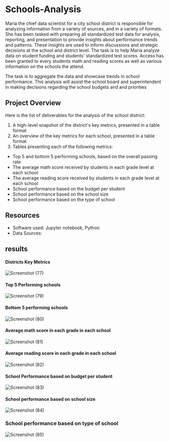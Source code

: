 # Schools-Analysis
Maria the chief data scientist for a city school district is responsible for analyzing information from a variety of sources, and in a variety of formats. 
She has been tasked with preparing all standardized test data for analysis, reporting, and presentation to provide insights about performance trends and patterns. 
These insights are used to inform discussions and strategic decisions at the school and district level. 
The task is to help Maria analyze data on student funding and students' standardized test scores. 
Access has been granted to every students math and reading scores as well as various information on the schools the attend.

The task is to aggregate the data and showcase trends in school performance. This analysis will assist the school board and superintendent in making decisions regarding the school budgets and and priorities

## Project Overview
Here is the list of deliverables for the analysis of the school district: 

1. A high-level snapshot of the district's key metrics, presented in a table format
2. An overview of the key metrics for each school, presented in a table format
3. Tables presenting each of the following metrics:
- Top 5 and bottom 5 performing schools, based on the overall passing rate
- The average math score received by students in each grade level at each school
- The average reading score received by students in each grade level at each school
- School performance based on the budget per student
- School performance based on the school size 
- School performance based on the type of school

## Resources
- Software used: Jupyter notebook, Python
- Data Sources: 

## results
#### Districts Key Metrics
![Screenshot (77)](https://user-images.githubusercontent.com/89896665/216723253-500904c9-5a9a-47d7-94c4-68e0b2d77774.png)

#### Top 5 Performing schools

![Screenshot (79)](https://user-images.githubusercontent.com/89896665/216723377-4db647fb-3c64-49ee-9baf-cb146e780c69.png)

#### Bottom 5 performing schools
![Screenshot (80)](https://user-images.githubusercontent.com/89896665/216723424-ff965272-3ce4-4d8f-86ef-efd701cbd813.png)

#### Average math score in each grade in each school
![Screenshot (81)](https://user-images.githubusercontent.com/89896665/216723508-fde712ed-4338-4825-863a-9c7655543e6d.png)

#### Average reading score in each grade in each school
![Screenshot (82)](https://user-images.githubusercontent.com/89896665/216723565-ab0062fe-df45-4d8c-adbb-9848c3ad7c53.png)

#### School Performance based on budget per student
![Screenshot (83)](https://user-images.githubusercontent.com/89896665/216723678-d4f5fe64-edf7-4a75-ac6e-d02124021e34.png)

#### School performance based on school size
![Screenshot (84)](https://user-images.githubusercontent.com/89896665/216723747-5eb1528c-da6b-4fd6-9d74-eb7ae0d34d43.png)

### School performance based on type of school
![Screenshot (85)](https://user-images.githubusercontent.com/89896665/216723817-6b266a96-2ad5-42eb-b6f0-16189e6c2ff2.png)
